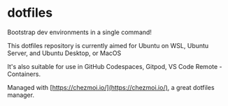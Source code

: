 # dotfiles

Bootstrap dev environments in a single command!

This dotfiles repository is currently aimed for Ubuntu on WSL, Ubuntu Server, and Ubuntu Desktop, or MacOS

It's also suitable for use in GitHub Codespaces, Gitpod, VS Code Remote - Containers.

Managed with [https://chezmoi.io/](https://chezmoi.io/), a great dotfiles manager.

